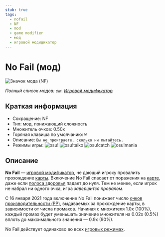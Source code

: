 ```yaml
---
stub: true
tags:
  - nofail
  - NF
  - mod
  - game modifier
  - мод
  - игровой модификатор
---
```


# No Fail (мод)

![Значок мода (NF)](/wiki/shared/mods/NF.png "Значок мода No Fail (NF)")

*Полный список модов: см. [Игровой модификатор](/wiki/Gameplay/Game_modifier)*

## Краткая информация

- Сокращение: NF
- Тип: мод, понижающий сложность
- Множитель очков: 0.50x
- Горячая клавиша по умолчанию: `W`
- Описание: `Вы не проиграете, сколько ни пытайтесь.`
- Режимы игры: ![][osu!] ![][osu!taiko] ![][osu!catch] ![][osu!mania]

## Описание

**No Fail** — [игровой модификатор](/wiki/Gameplay/Game_modifier), не дающий игроку провалить прохождение [карты](/wiki/Beatmap). Включение No Fail спасает от поражения на [карте](/wiki/Beatmap), даже если [полоса здоровья](/wiki/Client/Interface/Health_bar) падает до нуля. Тем не менее, если игрок не набрал ни одного очка, игра *завершится провалом*.

С 16 января 2021 года включение No Fail понижает число [очков производительности (PP)](/wiki/Performance_points), выдаваемых за прохождение карты, в зависимости от числа промахов. Начиная с множителя 1.0x (100%), каждый промах будет уменьшать значение множителя на 0.02x (0.5%) вплоть до максимального значения — 0.9x (90%).

No Fail действует одинаково во всех [игровых режимах](/wiki/Game_mode).

[osu!]: /wiki/shared/mode/osu.png "osu!"
[osu!taiko]: /wiki/shared/mode/taiko.png "osu!taiko"
[osu!catch]: /wiki/shared/mode/catch.png "osu!catch"
[osu!mania]: /wiki/shared/mode/mania.png "osu!mania"
